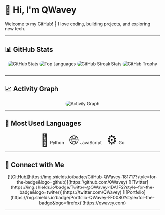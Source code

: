 # 👋 Hi, I'm QWavey

Welcome to my GitHub! 🚀 I love coding, building projects, and exploring new tech.

---

## 📊 GitHub Stats

<div align="center">
  <!-- GitHub Stats -->
  <img src="https://github-readme-stats.vercel.app/api?username=QWavey&show_icons=true&theme=radical&hide_border=true" alt="GitHub Stats" style="border-radius: 15px; margin-bottom: 15px;" />

  <!-- Top Languages -->
  <img src="https://github-readme-stats.vercel.app/api/top-langs/?username=QWavey&layout=compact&theme=radical" alt="Top Languages" style="border-radius: 15px; margin-bottom: 15px;" />

  <!-- GitHub Streak -->
  <img src="https://github-readme-streak-stats.herokuapp.com/?user=QWavey&theme=radical" alt="GitHub Streak Stats" style="border-radius: 15px; margin-bottom: 15px;" />

  <!-- GitHub Profile Trophy -->
  <img src="https://github-profile-trophy.vercel.app/?username=QWavey&theme=radical" alt="GitHub Trophy" style="border-radius: 15px; margin-bottom: 15px;" />
</div>

---

## 📈 Activity Graph

<div align="center">
  <img src="https://github-readme-activity-graph.vercel.app/graph?username=QWavey&theme=react-dark" alt="Activity Graph" style="border-radius: 15px; max-width:100%;" />
</div>

---

## 🐍 Most Used Languages

<div align="center">
  <span style="font-size: 40px;">🐍</span> Python &nbsp;&nbsp;
  <span style="font-size: 40px;">🌐</span> JavaScript &nbsp;&nbsp;
  <span style="font-size: 40px;">⚙️</span> Go
</div>

---

## 🔗 Connect with Me

<div align="center">
  [![GitHub](https://img.shields.io/badge/GitHub-QWavey-181717?style=for-the-badge&logo=github)](https://github.com/QWavey)
  [![Twitter](https://img.shields.io/badge/Twitter-@QWavey-1DA1F2?style=for-the-badge&logo=twitter)](https://twitter.com/QWavey)
  [![Portfolio](https://img.shields.io/badge/Portfolio-QWavey-FF0080?style=for-the-badge&logo=firefox)](https://qwavey.com)
</div>

---

